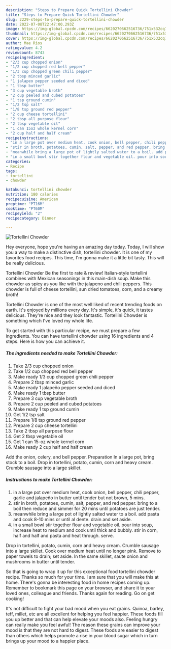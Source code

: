 ```yaml
---
description: "Steps to Prepare Quick Tortellini Chowder"
title: "Steps to Prepare Quick Tortellini Chowder"
slug: 2229-steps-to-prepare-quick-tortellini-chowder
date: 2022-07-08T22:47:00.293Z
image: https://img-global.cpcdn.com/recipes/6620270662516736/751x532cq70/tortellini-chowder-recipe-main-photo.jpg
thumbnail: https://img-global.cpcdn.com/recipes/6620270662516736/751x532cq70/tortellini-chowder-recipe-main-photo.jpg
cover: https://img-global.cpcdn.com/recipes/6620270662516736/751x532cq70/tortellini-chowder-recipe-main-photo.jpg
author: Mae Rios
ratingvalue: 4.2
reviewcount: 8743
recipeingredient:
- "2/3 cup chopped onion"
- "1/2 cup chopped red bell pepper"
- "1/3 cup chopped green chili pepper"
- "2 tbsp minced garlic"
- "1 jalapeo pepper seeded and diced"
- "1 tbsp butter"
- "3 cup vegetable broth"
- "2 cup peeled and cubed potatoes"
- "1 tsp ground cumin"
- "1/2 tsp salt"
- "1/8 tsp ground red pepper"
- "2 cup cheese tortellini"
- "2 tbsp all purpose flour"
- "2 tbsp vegetable oil"
- "1 can 15oz whole kernel corn"
- "2 cup half and half cream"
recipeinstructions:
- "in a large pot over medium heat, cook onion, bell pepper, chili pepper, garlic and jalapeño in butter until tender but not brown, 5 mins."
- "stir in broth, potatoes, cumin, salt, pepper, and red pepper. bring to a boil then reduce and simmer for 20 mins until potatoes are just tender."
- "meanwhile bring a large pot of lightly salted water to a boil. add pasta and cook 8-10 mins or until al dente. drain and set aside."
- "in a small bowl stir together flour and vegetable oil. pour into soup, increase heat to medium and cook until thick and bubbly. stir in corn, half and half and pasta and heat through. serve."
categories:
- Recipe
tags:
- tortellini
- chowder

katakunci: tortellini chowder 
nutrition: 180 calories
recipecuisine: American
preptime: "PT16M"
cooktime: "PT60M"
recipeyield: "2"
recipecategory: Dinner

---
```



![Tortellini Chowder](https://img-global.cpcdn.com/recipes/6620270662516736/751x532cq70/tortellini-chowder-recipe-main-photo.jpg)

Hey everyone, hope you're having an amazing day today. Today, I will show you a way to make a distinctive dish, tortellini chowder. It is one of my favorites food recipes. This time, I'm gonna make it a little bit tasty. This will be really delicious.

Tortellini Chowder Be the first to rate &amp; review! Italian-style tortellini combines with Mexican seasonings in this main-dish soup. Make this chowder as spicy as you like with the jalapeno and chili peppers. This chowder is full of cheese tortellini, sun dried tomatoes, corn, and a creamy broth!

Tortellini Chowder is one of the most well liked of recent trending foods on earth. It's enjoyed by millions every day. It's simple, it's quick, it tastes delicious. They're nice and they look fantastic. Tortellini Chowder is something which I've loved my whole life.


To get started with this particular recipe, we must prepare a few ingredients. You can have tortellini chowder using 16 ingredients and 4 steps. Here is how you can achieve it.

<!--inarticleads1-->

##### The ingredients needed to make Tortellini Chowder:

1. Take 2/3 cup chopped onion
1. Take 1/2 cup chopped red bell pepper
1. Make ready 1/3 cup chopped green chili pepper
1. Prepare 2 tbsp minced garlic
1. Make ready 1 jalapeño pepper seeded and diced
1. Make ready 1 tbsp butter
1. Prepare 3 cup vegetable broth
1. Prepare 2 cup peeled and cubed potatoes
1. Make ready 1 tsp ground cumin
1. Get 1/2 tsp salt
1. Prepare 1/8 tsp ground red pepper
1. Prepare 2 cup cheese tortellini
1. Take 2 tbsp all purpose flour
1. Get 2 tbsp vegetable oil
1. Get 1 can 15-oz whole kernel corn
1. Make ready 2 cup half and half cream


Add the onion, celery, and bell pepper. Preparation In a large pot, bring stock to a boil. Drop in tortellini, potato, cumin, corn and heavy cream. Crumble sausage into a large skillet. 

<!--inarticleads2-->

##### Instructions to make Tortellini Chowder:

1. in a large pot over medium heat, cook onion, bell pepper, chili pepper, garlic and jalapeño in butter until tender but not brown, 5 mins.
1. stir in broth, potatoes, cumin, salt, pepper, and red pepper. bring to a boil then reduce and simmer for 20 mins until potatoes are just tender.
1. meanwhile bring a large pot of lightly salted water to a boil. add pasta and cook 8-10 mins or until al dente. drain and set aside.
1. in a small bowl stir together flour and vegetable oil. pour into soup, increase heat to medium and cook until thick and bubbly. stir in corn, half and half and pasta and heat through. serve.


Drop in tortellini, potato, cumin, corn and heavy cream. Crumble sausage into a large skillet. Cook over medium heat until no longer pink. Remove to paper towels to drain; set aside. In the same skillet, saute onion and mushrooms in butter until tender. 

So that is going to wrap it up for this exceptional food tortellini chowder recipe. Thanks so much for your time. I am sure that you will make this at home. There's gonna be interesting food in home recipes coming up. Remember to bookmark this page on your browser, and share it to your loved ones, colleague and friends. Thanks again for reading. Go on get cooking!

It's not difficult to fight your bad mood when you eat grains. Quinoa, barley, teff, millet, etc are all excellent for helping you feel happier. These foods fill you up better and that can help elevate your moods also. Feeling hungry can really make you feel awful! The reason these grains can improve your mood is that they are not hard to digest. These foods are easier to digest than others which helps promote a rise in your blood sugar which in turn brings up your mood to a happier place.
